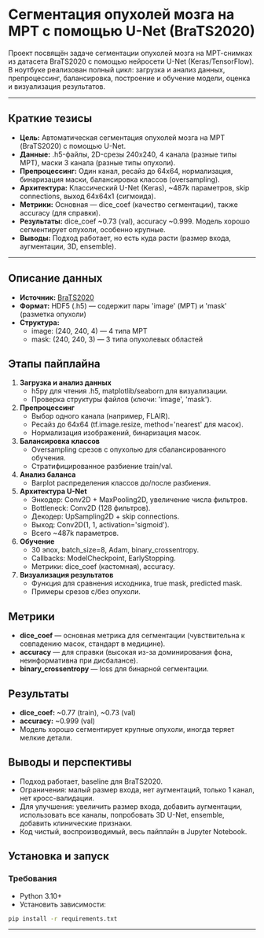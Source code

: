 # Сегментация опухолей мозга на МРТ с помощью U-Net (BraTS2020)

Проект посвящён задаче сегментации опухолей мозга на МРТ-снимках из датасета BraTS2020 с помощью нейросети U-Net (Keras/TensorFlow). В ноутбуке реализован полный цикл: загрузка и анализ данных, препроцессинг, балансировка, построение и обучение модели, оценка и визуализация результатов.

---

## Краткие тезисы
- **Цель:** Автоматическая сегментация опухолей мозга на МРТ (BraTS2020) с помощью U-Net.
- **Данные:** .h5-файлы, 2D-срезы 240x240, 4 канала (разные типы МРТ), маски 3 канала (разные типы опухоли).
- **Препроцессинг:** Один канал, ресайз до 64x64, нормализация, бинаризация маски, балансировка классов (oversampling).
- **Архитектура:** Классический U-Net (Keras), ~487k параметров, skip connections, выход 64x64x1 (сигмоида).
- **Метрики:** Основная — dice_coef (качество сегментации), также accuracy (для справки).
- **Результаты:** dice_coef ~0.73 (val), accuracy ~0.999. Модель хорошо сегментирует опухоли, особенно крупные.
- **Выводы:** Подход работает, но есть куда расти (размер входа, аугментации, 3D, ensemble).

---

## Описание данных

- **Источник:** [BraTS2020](https://www.kaggle.com/datasets/awsaf49/brats20-dataset-training-validation)
- **Формат:** HDF5 (.h5) — содержит пары 'image' (МРТ) и 'mask' (разметка опухоли)
- **Структура:**
  - image: (240, 240, 4) — 4 типа МРТ
  - mask: (240, 240, 3) — 3 типа опухолевых областей

## Этапы пайплайна

1. **Загрузка и анализ данных**
   - h5py для чтения .h5, matplotlib/seaborn для визуализации.
   - Проверка структуры файлов (ключи: 'image', 'mask').
2. **Препроцессинг**
   - Выбор одного канала (например, FLAIR).
   - Ресайз до 64x64 (tf.image.resize, method='nearest' для масок).
   - Нормализация изображений, бинаризация масок.
3. **Балансировка классов**
   - Oversampling срезов с опухолью для сбалансированного обучения.
   - Стратифицированное разбиение train/val.
4. **Анализ баланса**
   - Barplot распределения классов до/после разбиения.
5. **Архитектура U-Net**
   - Энкодер: Conv2D + MaxPooling2D, увеличение числа фильтров.
   - Bottleneck: Conv2D (128 фильтров).
   - Декодер: UpSampling2D + skip connections.
   - Выход: Conv2D(1, 1, activation='sigmoid').
   - Всего ~487k параметров.
6. **Обучение**
   - 30 эпох, batch_size=8, Adam, binary_crossentropy.
   - Callbacks: ModelCheckpoint, EarlyStopping.
   - Метрики: dice_coef (кастомная), accuracy.
7. **Визуализация результатов**
   - Функция для сравнения исходника, true mask, predicted mask.
   - Примеры срезов с/без опухоли.

## Метрики
- **dice_coef** — основная метрика для сегментации (чувствительна к совпадению масок, стандарт в медицине).
- **accuracy** — для справки (высокая из-за доминирования фона, неинформативна при дисбалансе).
- **binary_crossentropy** — loss для бинарной сегментации.

## Результаты
- **dice_coef:** ~0.77 (train), ~0.73 (val)
- **accuracy:** ~0.999 (val)
- Модель хорошо сегментирует крупные опухоли, иногда теряет мелкие детали.

## Выводы и перспективы
- Подход работает, baseline для BraTS2020.
- Ограничения: малый размер входа, нет аугментаций, только 1 канал, нет кросс-валидации.
- Для улучшения: увеличить размер входа, добавить аугментации, использовать все каналы, попробовать 3D U-Net, ensemble, добавить клинические признаки.
- Код чистый, воспроизводимый, весь пайплайн в Jupyter Notebook.

## Установка и запуск

### Требования
- Python 3.10+
- Установить зависимости:

```bash
pip install -r requirements.txt
```
---